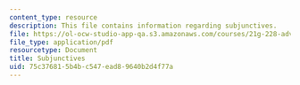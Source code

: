 ```yaml
---
content_type: resource
description: This file contains information regarding subjunctives.
file: https://ol-ocw-studio-app-qa.s3.amazonaws.com/courses/21g-228-advanced-workshop-in-writing-for-social-sciences-and-architecture-els-spring-2007/75c376815b4bc547ead89640b2d4f77a_MIT21G.228S07_subjunctives.pdf
file_type: application/pdf
resourcetype: Document
title: Subjunctives
uid: 75c37681-5b4b-c547-ead8-9640b2d4f77a
---
```

